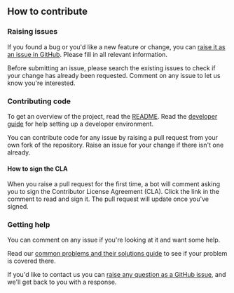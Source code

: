 ## How to contribute

### Raising issues

If you found a bug or you'd like a new feature or change, you
can [raise it as an issue in GitHub](https://github.com/gchq/sleeper/issues/new). Please fill in all relevant
information.

Before submitting an issue, please search the existing issues to check if your change has already been requested.
Comment on any issue to let us know you're interested.

### Contributing code

To get an overview of the project, read the [README](README.md). Read the [developer guide](docs/09-dev-guide.md) for
help setting up a developer environment.

You can contribute code for any issue by raising a pull request from your own fork of the repository. Raise an issue
for your change if there isn't one already.

#### How to sign the CLA

When you raise a pull request for the first time, a bot will comment asking you to sign the Contributor License
Agreement (CLA). Click the link in the comment to read and sign it. The pull request will update once you've signed.

### Getting help

You can comment on any issue if you're looking at it and want some help.

Read our [common problems and their solutions guide](docs/11-common-problems-and-their-solutions.md) to see if your
problem is covered there.

If you'd like to contact us you can [raise any question as a GitHub issue](https://github.com/gchq/sleeper/issues/new),
and we'll get back to you with a response.
